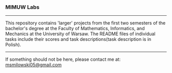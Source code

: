 ### MIMUW Labs
___
This repository contains 'larger' projects from the first two semesters of the bachelor's degree at the Faculty of Mathematics, Informatics, and Mechanics at the University of Warsaw. The README files of individual tasks include their scores and task descriptions(task description is in Polish).
___
If something should not be here, please contact me at:
msmilowski05@gmail.com
